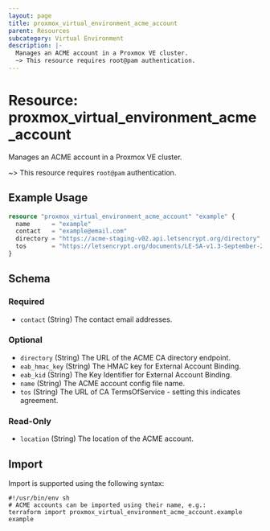 ```yaml
---
layout: page
title: proxmox_virtual_environment_acme_account
parent: Resources
subcategory: Virtual Environment
description: |-
  Manages an ACME account in a Proxmox VE cluster.
  ~> This resource requires root@pam authentication.
---
```


# Resource: proxmox_virtual_environment_acme_account

Manages an ACME account in a Proxmox VE cluster.

~> This resource requires `root@pam` authentication.

## Example Usage

```terraform
resource "proxmox_virtual_environment_acme_account" "example" {
  name      = "example"
  contact   = "example@email.com"
  directory = "https://acme-staging-v02.api.letsencrypt.org/directory"
  tos       = "https://letsencrypt.org/documents/LE-SA-v1.3-September-21-2022.pdf"
}
```

<!-- schema generated by tfplugindocs -->
## Schema

### Required

- `contact` (String) The contact email addresses.

### Optional

- `directory` (String) The URL of the ACME CA directory endpoint.
- `eab_hmac_key` (String) The HMAC key for External Account Binding.
- `eab_kid` (String) The Key Identifier for External Account Binding.
- `name` (String) The ACME account config file name.
- `tos` (String) The URL of CA TermsOfService - setting this indicates agreement.

### Read-Only

- `location` (String) The location of the ACME account.

## Import

Import is supported using the following syntax:

```shell
#!/usr/bin/env sh
# ACME accounts can be imported using their name, e.g.:
terraform import proxmox_virtual_environment_acme_account.example example
```
